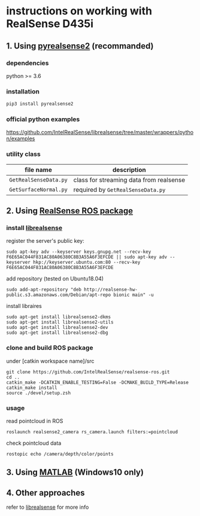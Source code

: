 # instructions on working with RealSense D435i



## 1. Using [pyrealsense2](https://pypi.org/project/pyrealsense2/?msclkid=87d0b7aaaefe11ecacac772cccae5192) (recommanded)
### dependencies
python >= 3.6

### installation
``` bash
pip3 install pyrealsense2
```

### official python examples
https://github.com/IntelRealSense/librealsense/tree/master/wrappers/python/examples

### utility class
| file name                 | description                             |
| ------------------------- | --------------------------------------- |
| ```GetRealSenseData.py``` | class for streaming data from realsense |
| ```GetSurfaceNormal.py``` | required by ```GetRealSenseData.py```   |

## 2. Using [RealSense ROS package](https://github.com/IntelRealSense/realsense-ros)

### install [librealsense](https://github.com/IntelRealSense/librealsense/blob/master/doc/distribution_linux.md)
register the server's public key:
``` shell
sudo apt-key adv --keyserver keys.gnupg.net --recv-key F6E65AC044F831AC80A06380C8B3A55A6F3EFCDE || sudo apt-key adv --keyserver hkp://keyserver.ubuntu.com:80 --recv-key F6E65AC044F831AC80A06380C8B3A55A6F3EFCDE
```

add repository (tested on Ubuntu18.04)
``` shell
sudo add-apt-repository "deb http://realsense-hw-public.s3.amazonaws.com/Debian/apt-repo bionic main" -u
```

install libraires
``` shell
sudo apt-get install librealsense2-dkms
sudo apt-get install librealsense2-utils
sudo apt-get install librealsense2-dev
sudo apt-get install librealsense2-dbg
```

### clone and build ROS package
under [catkin workspace name]/src
```shell
git clone https://github.com/IntelRealSense/realsense-ros.git
cd ..
catkin_make -DCATKIN_ENABLE_TESTING=False -DCMAKE_BUILD_TYPE=Release
catkin_make install
source ./devel/setup.zsh
```

### usage
read pointcloud in ROS
``` shell
roslaunch realsense2_camera rs_camera.launch filters:=pointcloud
```
check pointcloud data
``` shell
rostopic echo /camera/depth/color/points
```

## 3. Using [MATLAB](https://github.com/IntelRealSense/librealsense/tree/master/wrappers/matlab) (Windows10 only)


## 4. Other approaches
refer to [librealsense](https://github.com/IntelRealSense/librealsense) for more info


